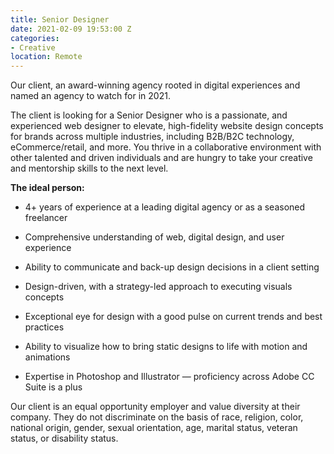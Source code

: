 ```yaml
---
title: Senior Designer
date: 2021-02-09 19:53:00 Z
categories:
- Creative
location: Remote
---
```


Our client, an award-winning agency rooted in digital experiences and named an agency to watch for in 2021.

The client is looking for a Senior Designer who is a passionate, and experienced web designer to elevate, high-fidelity website design concepts for brands across multiple industries, including B2B/B2C technology, eCommerce/retail, and more. You thrive in a collaborative environment with other talented and driven individuals and are hungry to take your creative and mentorship skills to the next level.

**The ideal person:**

- 4+ years of experience at a leading digital agency or as a seasoned freelancer

- Comprehensive understanding of web, digital design, and user experience

- Ability to communicate and back-up design decisions in a client setting

- Design-driven, with a strategy-led approach to executing visuals concepts

- Exceptional eye for design with a good pulse on current trends and best practices

- Ability to visualize how to bring static designs to life with motion and animations

- Expertise in Photoshop and Illustrator — proficiency across Adobe CC Suite is a plus

Our client is an equal opportunity employer and value diversity at their company. They do not discriminate on the basis of race, religion, color, national origin, gender, sexual orientation, age, marital status, veteran status, or disability status.
